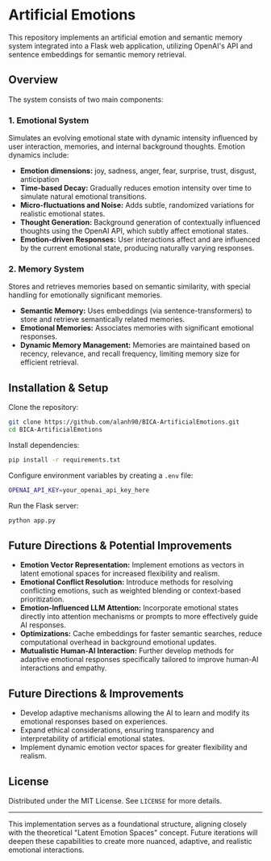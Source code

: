 # Artificial Emotions 

This repository implements an artificial emotion and semantic memory system integrated into a Flask web application, utilizing OpenAI's API and sentence embeddings for semantic memory retrieval.

## Overview

The system consists of two main components:

### 1. Emotional System

Simulates an evolving emotional state with dynamic intensity influenced by user interaction, memories, and internal background thoughts. Emotion dynamics include:

- **Emotion dimensions:** joy, sadness, anger, fear, surprise, trust, disgust, anticipation
- **Time-based Decay:** Gradually reduces emotion intensity over time to simulate natural emotional transitions.
- **Micro-fluctuations and Noise:** Adds subtle, randomized variations for realistic emotional states.
- **Thought Generation:** Background generation of contextually influenced thoughts using the OpenAI API, which subtly affect emotional states.
- **Emotion-driven Responses:** User interactions affect and are influenced by the current emotional state, producing naturally varying responses.

### 2. Memory System

Stores and retrieves memories based on semantic similarity, with special handling for emotionally significant memories.

- **Semantic Memory:** Uses embeddings (via sentence-transformers) to store and retrieve semantically related memories.
- **Emotional Memories:** Associates memories with significant emotional responses.
- **Dynamic Memory Management:** Memories are maintained based on recency, relevance, and recall frequency, limiting memory size for efficient retrieval.

## Installation & Setup

Clone the repository:
```bash
git clone https://github.com/alanh90/BICA-ArtificialEmotions.git
cd BICA-ArtificialEmotions
```

Install dependencies:
```bash
pip install -r requirements.txt
```

Configure environment variables by creating a `.env` file:
```bash
OPENAI_API_KEY=your_openai_api_key_here
```

Run the Flask server:
```bash
python app.py
```

## Future Directions & Potential Improvements

- **Emotion Vector Representation:** Implement emotions as vectors in latent emotional spaces for increased flexibility and realism.
- **Emotional Conflict Resolution:** Introduce methods for resolving conflicting emotions, such as weighted blending or context-based prioritization.
- **Emotion-Influenced LLM Attention:** Incorporate emotional states directly into attention mechanisms or prompts to more effectively guide AI responses.
- **Optimizations:** Cache embeddings for faster semantic searches, reduce computational overhead in background emotional updates.
- **Mutualistic Human-AI Interaction:** Further develop methods for adaptive emotional responses specifically tailored to improve human-AI interactions and empathy.

## Future Directions & Improvements

- Develop adaptive mechanisms allowing the AI to learn and modify its emotional responses based on experiences.
- Expand ethical considerations, ensuring transparency and interpretability of artificial emotional states.
- Implement dynamic emotion vector spaces for greater flexibility and realism.

## License

Distributed under the MIT License. See `LICENSE` for more details.

---

This implementation serves as a foundational structure, aligning closely with the theoretical "Latent Emotion Spaces" concept. Future iterations will deepen these capabilities to create more nuanced, adaptive, and realistic emotional interactions.

